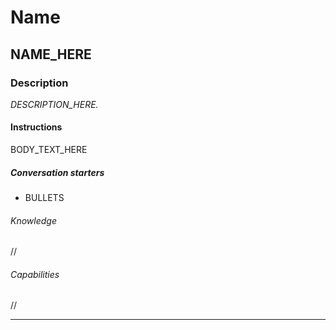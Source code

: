 # Name

## **NAME_HERE**

### Description

*DESCRIPTION_HERE.*

#### Instructions

BODY_TEXT_HERE

##### Conversation starters

- BULLETS

###### Knowledge

//

###### Capabilities

//

---
